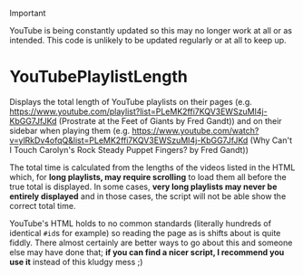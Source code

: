>[!IMPORTANT]
>YouTube is being constantly updated so this may no longer work at all or as intended.
>This code is unlikely to be updated regularly or at all to keep up.

# YouTubePlaylistLength
Displays the total length of YouTube playlists on their pages (e.g. https://www.youtube.com/playlist?list=PLeMK2ffi7KQV3EWSzuMI4j-KbGG7JfJKd (Prostrate at the Feet of Giants by Fred Gandt)) and on their sidebar when playing them (e.g. https://www.youtube.com/watch?v=ylRkDv4ofqQ&list=PLeMK2ffi7KQV3EWSzuMI4j-KbGG7JfJKd (Why Can't I Touch Carolyn's Rock Steady Puppet Fingers? by Fred Gandt))

The total time is calculated from the lengths of the videos listed in the HTML which, for **long playlists, may require scrolling** to load them all before the true total is displayed. In some cases, **very long playlists may never be entirely displayed** and in those cases, the script will not be able show the correct total time.

YouTube's HTML holds to no common standards (literally hundreds of identical `#id`s for example) so reading the page as is shifts about is quite fiddly. There almost certainly are better ways to go about this and someone else may have done that; **if you can find a nicer script, I recommend you use it** instead of this kludgy mess ;)
